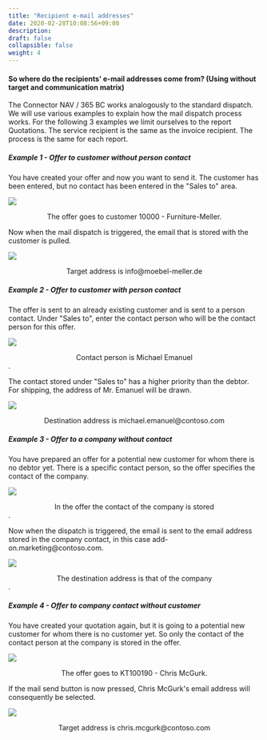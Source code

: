 ```yaml
---
title: "Recipient e-mail addresses"
date: 2020-02-28T10:08:56+09:00
description: 
draft: false
collapsible: false
weight: 4
---
```


#### So where do the recipients' e-mail addresses come from? (Using without target and communication matrix)

The Connector NAV / 365 BC works analogously to the standard dispatch. We will use various examples to explain how the mail dispatch process works. For the following 3 examples we limit ourselves to the report Quotations. The service recipient is the same as the invoice recipient. The process is the same for each report.

##### Example 1 - Offer to customer without person contact

You have created your offer and now you want to send it. The customer has been entered, but no contact has been entered in the "Sales to" area.

![](/images/connectornav/matrix/addresses1.png)<center>The offer goes to customer 10000 - Furniture-Meller.</center>


Now when the mail dispatch is triggered, the email that is stored with the customer is pulled.

![](/images/connectornav/matrix/addresses2.png)<center>Target address is info\@moebel-meller.de</center>


##### Example 2 - Offer to customer with person contact

The offer is sent to an already existing customer and is sent to a person contact. Under "Sales to", enter the contact person who will be the contact person for this offer.

![](/images/connectornav/matrix/addresses3.png)<center>Contact person is Michael Emanuel</center>.

The contact stored under "Sales to" has a higher priority than the debtor. For shipping, the address of Mr. Emanuel will be drawn.

![](/images/connectornav/matrix/addresses4.png)<center>Destination address is michael.emanuel\@contoso.com</center>


##### Example 3 - Offer to a company without contact

You have prepared an offer for a potential new customer for whom there is no debtor yet. There is a specific contact person, so the offer specifies the contact of the company.

![](/images/connectornav/matrix/addresses5.png)<center>In the offer the contact of the company is stored</center>.


Now when the dispatch is triggered, the email is sent to the email address stored in the company contact, in this case add-on.marketing\@contoso.com.

![](/images/connectornav/matrix/addresses6.pngg)<center>The destination address is that of the company</center>.

##### Example 4 - Offer to company contact without customer

You have created your quotation again, but it is going to a potential new customer for whom there is no customer yet. So only the contact of the contact person at the company is stored in the offer.

![](/images/connectornav/matrix/addresses7.png)<center>The offer goes to KT100190 - Chris McGurk.</center>


If the mail send button is now pressed, Chris McGurk's email address will consequently be selected.

![](/images/connectornav/matrix/addresses8.png)<center>Target address is chris.mcgurk\@contoso.com</center>

